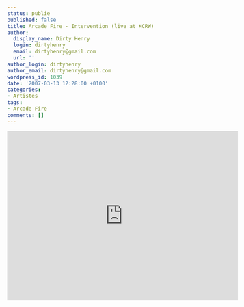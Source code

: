 ```yaml
---
status: publie
published: false
title: Arcade Fire - Intervention (live at KCRW)
author:
  display_name: Dirty Henry
  login: dirtyhenry
  email: dirtyhenry@gmail.com
  url: ''
author_login: dirtyhenry
author_email: dirtyhenry@gmail.com
wordpress_id: 1039
date: '2007-03-13 12:28:00 +0100'
categories:
- Artistes
tags:
- Arcade Fire
comments: []
---
```

<iframe width="540" height="396" src="http://www.youtube.com/embed/NRUDBhdsvxA" frameborder="0" allowfullscreen></iframe>
